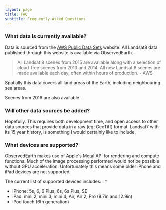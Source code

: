 ```yaml
---
layout: page
title: FAQ
subtitle: Frequently Asked Questions
---
```


### What data is currently available?
Data is sourced from the [AWS Public Data Sets](https://aws.amazon.com/public-data-sets/landsat/) website. All Landsat8 data published through this website is available via ObservedEarth.

> All Landsat 8 scenes from 2015 are available along with a selection of cloud-free scenes from 2013 and 2014. All new Landsat 8 scenes are made available each day, often within hours of production. - AWS

Spatially this data covers all land areas of the Earth, including neighbouring sea areas.

Scenes from 2016 are also available.

### Will other data sources be added?
Hopefully. This requires both development time, and open access to other data sources that provide data in a raw (eg; GeoTiff) format. Landsat7 with its 15 year history, is something I would certainly like to include.

### What devices are supported?
ObservedEarth makes use of Apple's Metal API for rendering and compute functions. Much of the image processing performed would not be possible without GPU acceleration. Unfortunately this means some older iPhone and iPad devices are not supported.

The current list of supported devices includes:
: ^
* iPhone: 5s, 6, 6 Plus, 6s, 6s Plus, SE
* iPad: mini 2, mini 3, mini 4, Air, Air 2, Pro (9.7in and 12.9in)
* iPod touch (6th generation)
